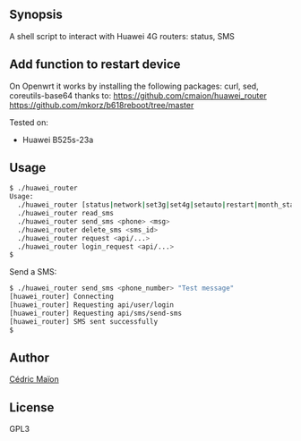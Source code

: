 ## Synopsis
A shell script to interact with Huawei 4G routers: status, SMS

## Add function to restart device
On Openwrt it works by installing the following packages: curl, sed, coreutils-base64
thanks to:
https://github.com/cmaion/huawei_router
https://github.com/mkorz/b618reboot/tree/master

Tested on:
* Huawei B525s-23a


## Usage

```sh
$ ./huawei_router
Usage:
  ./huawei_router [status|network|set3g|set4g|setauto|restart|month_stats|unread_sms_count|purge_sms_outbox]
  ./huawei_router read_sms
  ./huawei_router send_sms <phone> <msg>
  ./huawei_router delete_sms <sms_id>
  ./huawei_router request <api/...>
  ./huawei_router login_request <api/...>
$
```

Send a SMS:

```sh
$ ./huawei_router send_sms <phone_number> "Test message"
[huawei_router] Connecting
[huawei_router] Requesting api/user/login
[huawei_router] Requesting api/sms/send-sms
[huawei_router] SMS sent successfully
$
```


## Author
[Cédric Maïon](https://github.com/cmaion)

## License
GPL3

